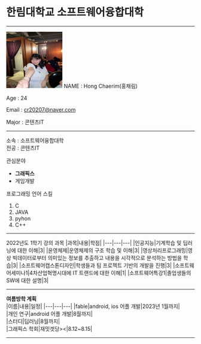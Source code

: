 # 한림대학교 소프트웨어융합대학 
---

<img src = KakaoTalk_20220611_215337532.jpg height = 150 width = 150>
NAME : Hong Chaerim(홍채림)

Age : 24

Email : cr20207@naver.com

Major : 콘텐츠IT



---

소속 : 소프트웨어융합대학   
전공 : 콘텐츠IT

관심분야   
* **그래픽스**
* 게임개발

프로그래밍 언어 스킬   
1. C
2. JAVA
3. pyhon
4. C++   

-------------------

2022년도 1학기 강의 과목
|과목|내용|학점|
|---|---|---|
|인공지능|기계학습 및 딥러닝에 대한 이해|3|
|윤영체제|운영체제의 구조 학습 및 이해|3|
|영상처리프로그래밍|영상 빅데이터로부터 의미있는 정보를 추출하고 내용을 시각적으로 분석하는 방법을 학습|3|
|소프트웨어캡스톤디자인|학생들과 팀 프로젝트 기반의 개발을 진행|3|
|소프트웨어세미나1|4차산업혁명시대에 IT 트랜드에 대한 이해|1|
|소프트웨어특강1|졸업생들의 SW에 대한 설명|3|

---
**여름방학 계획**   
|이름|내용|일정|
|---|---|---|
|fable|android, ios 어플 개발|2023년 1월까지|   
|개인 연구|android 어플 개발|8월까지|   
|스터디|딥러닝|8월까지|   
|그래픽스 학회|재밋겟당><|8.12~8.15|   

---
